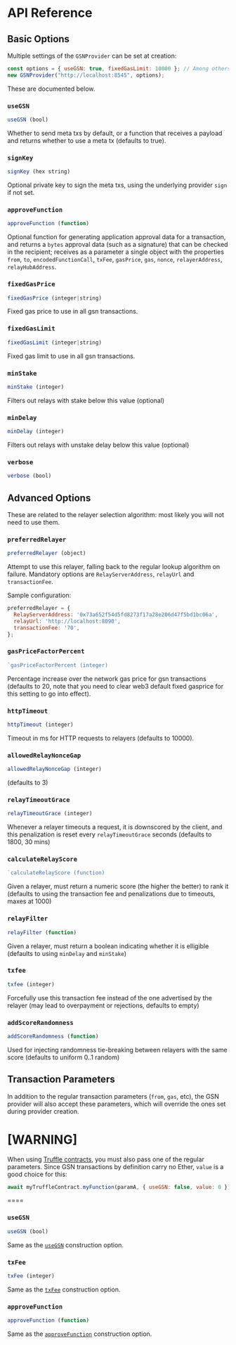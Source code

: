 # API Reference
## Basic Options <a id="basic-options"></a>

Multiple settings of the `GSNProvider` can be set at creation:

```javascript
const options = { useGSN: true, fixedGasLimit: 10000 }; // Among others
new GSNProvider("http://localhost:8545", options);
```

These are documented below.
### `useGSN` <a id="use-gsn"></a>

```javascript
useGSN (bool)
```

Whether to send meta txs by default, or a function that receives a payload and returns whether to use a meta tx (defaults to true).


### `signKey`

```javascript
signKey (hex string)
```

Optional private key to sign the meta txs, using the underlying provider `sign` if not set.
### `approveFunction` <a id="approve-function"></a>
```javascript
approveFunction (function)
```

Optional function for generating application approval data for a transaction, and returns a `bytes` approval data (such as a signature) that can be checked in the
recipient; receives as a parameter a single object with the properties `from`, `to`, `encodedFunctionCall`, `txFee`, `gasPrice`, `gas`, `nonce`, `relayerAddress`, `relayHubAddress`.


### `fixedGasPrice`

```javascript
fixedGasPrice (integer|string)
```

Fixed gas price to use in all gsn transactions.


### `fixedGasLimit`

```javascript
fixedGasLimit (integer|string)
```

Fixed gas limit to use in all gsn transactions.


### `minStake`

```javascript
minStake (integer)
```

Filters out relays with stake below this value (optional)


### `minDelay`

```javascript
minDelay (integer)
```

Filters out relays with unstake delay below this value (optional)


### `verbose`

```javascript
verbose (bool)
```


## Advanced Options <a id="advanced_options"></a>

These are related to the relayer selection algorithm: most likely you will not need to use them.


### `preferredRelayer`

```javascript
preferredRelayer (object)
```

Attempt to use this relayer, falling back to the regular lookup algorithm on failure. Mandatory options are `RelayServerAddress`, `relayUrl` and `transactionFee`.

Sample configuration:

```javascript
preferredRelayer = {
  RelayServerAddress: '0x73a652f54d5fd8273f17a28e206d47f5bd1bc06a',
  relayUrl: 'http://localhost:8090',
  transactionFee: '70',
};
```


### `gasPriceFactorPercent`

```javascript
`gasPriceFactorPercent (integer)
```

Percentage increase over the network gas price for gsn transactions (defaults to 20, note that you need to clear web3 default fixed gasprice for this setting to
go into effect).


### `httpTimeout`

```javascript
httpTimeout (integer)
```

Timeout in ms for HTTP requests to relayers (defaults to 10000).


### `allowedRelayNonceGap`

```javascript
allowedRelayNonceGap (integer)
```

(defaults to 3)


### `relayTimeoutGrace`

```javascript
relayTimeoutGrace (integer)
```

Whenever a relayer timeouts a request, it is downscored by the client, and this penalization is reset every `relayTimeoutGrace` seconds (defaults to 1800, 30 mins)


### `calculateRelayScore`

```javascript
`calculateRelayScore (function)
```

Given a relayer, must return a numeric score (the higher the better) to rank it (defaults to using the transaction fee and penalizations due to timeouts, maxes at
1000)


### `relayFilter`

```javascript
relayFilter (function)
```

Given a relayer, must return a boolean indicating whether it is elligible (defaults to using `minDelay` and `minStake`)
### `txfee` <a id="tx-fee"></a>

```javascript
txfee (integer)
```

Forcefully use this transaction fee instead of the one advertised by the relayer (may lead to overpayment or rejections, defaults to empty)


### `addScoreRandomness`

```javascript
addScoreRandomness (function)
```

Used for injecting randomness tie-breaking between relayers with the same score (defaults to uniform 0..1 random)



## Transaction Parameters <a id="transaction_parameters"></a>

In addition to the regular transaction parameters (`from`, `gas`, etc), the GSN provider will also accept these parameters, which will override the ones set during provider creation.

[WARNING]
====
When using [Truffle contracts](https://www.npmjs.com/package/@truffle/contract), you must also pass one of the regular parameters. Since GSN transactions by definition carry no Ether, `value` is a good choice for this:

```javascript
await myTruffleContract.myFunction(paramA, { useGSN: false, value: 0 });
```
====


### `useGSN`

```javascript
useGSN (bool)
```

Same as the [`useGSN`](#use-gsn) construction option.


### `txFee`

```javascript
txFee (integer)
```

Same as the [`txFee`](#tx-fee) construction option.


### `approveFunction`

```javascript
approveFunction (function)
```

Same as the [`approveFunction`](#approve-function) construction option.
